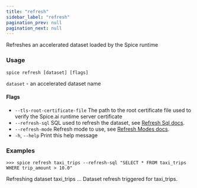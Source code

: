 ```yaml
---
title: "refresh"
sidebar_label: "refresh"
pagination_prev: null
pagination_next: null
---
```


Refreshes an accelerated dataset loaded by the Spice runtime

### Usage

```shell
spice refresh [dataset] [flags]
```

`dataset` - an accelerated dataset name

#### Flags

- `--tls-root-certificate-file`   The path to the root certificate file used to verify the Spice.ai runtime server certificate
- `--refresh-sql`  SQL used to refresh the dataset, see [Refresh Sql docs](/components/data-accelerators/data-refresh.md#refresh-sql).
- `--refresh-mode`  Refresh mode to use, see [Refresh Modes docs](/components/data-accelerators/data-refresh.md#refresh-modes).
- `-h`, `--help`   Print this help message

### Examples

```shell
>>> spice refresh taxi_trips --refresh-sql "SELECT * FROM taxi_trips WHERE trip_amount > 10.0"
```

Refreshing dataset taxi_trips ...
Dataset refresh triggered for taxi_trips.
```
